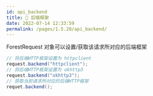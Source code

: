 ```yaml
---
id: api_backend
title: 🎊 后端框架
date: 2022-07-14 12:33:59
permalink: /pages/1.5.28/api_backend/
---
```


ForestRequest 对象可以设置/获取该请求所对应的后端框架

```java
// 将后端HTTP框架设置为 httpclient
request.backend("httpclient");
// 将后端HTTP框架设置为 okhttp3
request.backend("okhttp3");
// 获取当前请求所对应的后端HTTP框架
requet.backend();
```
